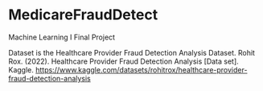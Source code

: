 # MedicareFraudDetect
Machine Learning I Final Project

Dataset is the Healthcare Provider Fraud Detection Analysis Dataset. Rohit Rox. (2022). Healthcare Provider Fraud Detection Analysis [Data set]. Kaggle.
https://www.kaggle.com/datasets/rohitrox/healthcare-provider-fraud-detection-analysis
